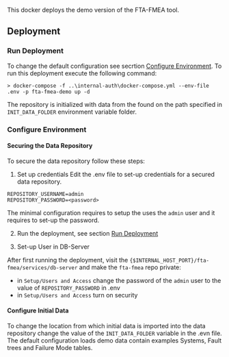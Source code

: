 This docker deploys the demo version of the FTA-FMEA tool.
    
## Deployment

### Run Deployment

To change the default configuration see secrtion [Configure Environment](#configure-environment).
To run this deployment execute the following command:

`> docker-compose -f ..\internal-auth\docker-compose.yml --env-file .env -p fta-fmea-demo up -d`

The repository is initialized with data from the found on the path specified in `INIT_DATA_FOLDER` environment variable
folder.

### Configure Environment

#### Securing the Data Repository
To secure the data repository follow these steps:

1. Set up credentials
Edit the .env file to set-up credentials for a secured data repository.
```
REPOSITORY_USERNAME=admin
REPOSITORY_PASSWORD=<password>
```
The minimal configuration requires to setup the uses the `admin` user and it requires to set-up the password.

2. Run the deployment, see section [Run Deployment](#run-deployment)

3. Set-up User in DB-Server

After first running the deployment, visit the `{$INTERNAL_HOST_PORT}/fta-fmea/services/db-server` and make the `fta-fmea`
repo private:

* in `Setup/Users and Access` change the password of the `admin` user to the value of `REPOSITORY_PASSWORD` in .env
* in `Setup/Users and Access` turn on security

#### Configure Initial Data
To change the location from which initial data is imported into the data repository change the value of the 
`INIT_DATA_FOLDER` variable in the .evn file. The default configuration loads demo data contain examples Systems, 
Fault trees and Failure Mode tables.


